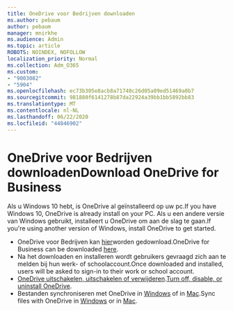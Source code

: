 ```yaml
---
title: OneDrive voor Bedrijven downloaden
ms.author: pebaum
author: pebaum
manager: mnirkhe
ms.audience: Admin
ms.topic: article
ROBOTS: NOINDEX, NOFOLLOW
localization_priority: Normal
ms.collection: Adm_O365
ms.custom:
- "9003082"
- "5904"
ms.openlocfilehash: ec73b305e8acb8a71740c26d05a09ed51469a0b7
ms.sourcegitcommit: 981880f6141278b87da22924a39bb1bb5892bb83
ms.translationtype: MT
ms.contentlocale: nl-NL
ms.lasthandoff: 06/22/2020
ms.locfileid: "44846902"
---
```

# <a name="download-onedrive-for-business"></a><span data-ttu-id="0b8f2-102">OneDrive voor Bedrijven downloaden</span><span class="sxs-lookup"><span data-stu-id="0b8f2-102">Download OneDrive for Business</span></span>

<span data-ttu-id="0b8f2-103">Als u Windows 10 hebt, is OneDrive al geïnstalleerd op uw pc.</span><span class="sxs-lookup"><span data-stu-id="0b8f2-103">If you have Windows 10, OneDrive is already install on your PC.</span></span> <span data-ttu-id="0b8f2-104">Als u een andere versie van Windows gebruikt, installeert u OneDrive om aan de slag te gaan.</span><span class="sxs-lookup"><span data-stu-id="0b8f2-104">If you're using another version of Windows, install OneDrive to get started.</span></span>

- <span data-ttu-id="0b8f2-105">OneDrive voor Bedrijven kan [hier](https://www.microsoft.com/microsoft-365/onedrive/download)worden gedownload.</span><span class="sxs-lookup"><span data-stu-id="0b8f2-105">OneDrive for Business can be downloaded  [here](https://www.microsoft.com/microsoft-365/onedrive/download).</span></span>
- <span data-ttu-id="0b8f2-106">Na het downloaden en installeren wordt gebruikers gevraagd zich aan te melden bij hun werk- of schoolaccount.</span><span class="sxs-lookup"><span data-stu-id="0b8f2-106">Once downloaded and installed, users will be asked to sign-in to their work or school account.</span></span>
- <span data-ttu-id="0b8f2-107">[OneDrive uitschakelen, uitschakelen of verwijderen](https://support.microsoft.com/office/turn-off-disable-or-uninstall-onedrive-f32a17ce-3336-40fe-9c38-6efb09f944b0).</span><span class="sxs-lookup"><span data-stu-id="0b8f2-107">[Turn off, disable, or uninstall OneDrive](https://support.microsoft.com/office/turn-off-disable-or-uninstall-onedrive-f32a17ce-3336-40fe-9c38-6efb09f944b0).</span></span>
- <span data-ttu-id="0b8f2-108">Bestanden synchroniseren met OneDrive in [Windows](https://support.microsoft.com/office/615391c4-2bd3-4aae-a42a-858262e42a49) of in [Mac](https://support.microsoft.com/office/d11b9f29-00bb-4172-be39-997da46f913f).</span><span class="sxs-lookup"><span data-stu-id="0b8f2-108">Sync files with OneDrive in [Windows](https://support.microsoft.com/office/615391c4-2bd3-4aae-a42a-858262e42a49) or in [Mac](https://support.microsoft.com/office/d11b9f29-00bb-4172-be39-997da46f913f).</span></span>
